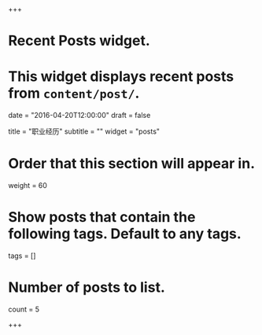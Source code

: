 +++
# Recent Posts widget.
# This widget displays recent posts from `content/post/`.

date = "2016-04-20T12:00:00"
draft = false

title = "职业经历"
subtitle = ""
widget = "posts"

# Order that this section will appear in.
weight = 60

# Show posts that contain the following tags. Default to any tags.
tags = []

# Number of posts to list.
count = 5

+++
